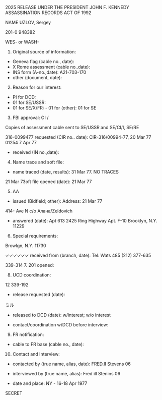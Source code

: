 2025 RELEASE UNDER THE PRESIDENT JOHN F. KENNEDY ASSASSINATION RECORDS ACT OF 1992

NAME UZLOV, Sergey

201-0 948382

WES- or WASH-

1. Original source of information:

- Geneva flag (cable no., date):
- X Rome assessment (cable no..date):
- INS form (A-no.,date): A21-703-170
- other (document, date):

2. Reason for our interest:

- PI for DCD:
- 01 for SE/USSR:
- 01 for SE/X/FR: - 01 for (other): 01 for SE
3. FBI approval: OI /

Copies of assessment cable sent to SE/USSR and SE/CI/I, SE/RE

316-0099477 requested (CIR no.. date): CIR-316/00994-77, 20 Mar 77
01254 7 Apr 77
- received (IN no.,date):

4. Name trace and soft file:

- name traced (date, results): 31 Mar 77. NO TRACES

21 Mar 73oft file opened (date): 21 Mar 77

5. AA

- issued (Bidfield; other):
  Address: 21 Mar 77

414- Ave N c/o Алана/Zeldovich

- answered (date): Apt 613 2425 Ring Highway Apt. F-10
  Brooklyn, N.Y. 11229
6. Special requirements:

Browlgn, N.Y. 11730

✓✓✓✓✓✓ received from (branch, date): Tel: Wats 485 (212) 377-635

339-314
7. 201 opened:

8. UCD coordination:

12 339-192
- release requested (date):

ミル
- released to DCD (date): w/interest; w/o interest

- contact/coordination w/DCD before interview:

9. FR notification:

- cable to FR base (cable no., date):

10. Contact and Interview:

- contacted by (true name, alias, date): FRED.II Stevens 06

- interviewed by (true name, alias): Fred ill Stenins 06

- date and place: NY - 16-18 Apr 1977

SECRET
